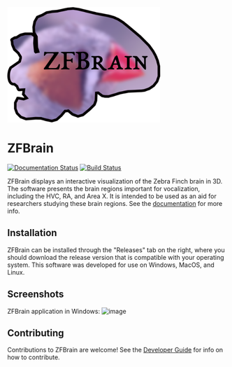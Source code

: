 <img src="images/zfbrain_logo_large.png" width="350" />

# ZFBrain

[![Documentation Status](https://readthedocs.org/projects/zfbrain/badge/?version=latest)](https://zfbrain.readthedocs.io/en/latest/?badge=latest)
[![Build Status](https://travis-ci.com/hneustadter/ZFBrain.svg?branch=master)](https://travis-ci.com/hneustadter/ZFBrain)

ZFBrain displays an interactive visualization of the Zebra Finch brain in 3D. The software presents the brain regions important for vocalization, including the HVC, RA, and Area X. It is intended to be used as an aid for researchers studying these brain regions. See the [documentation](https://zfbrain.readthedocs.io/en/latest/?badge=latest) for more info.

## Installation
ZFBrain can be installed through the "Releases" tab on the right, where you should download the release version that is compatible with your operating system. This software was developed for use on Windows, MacOS, and Linux.

## Screenshots
ZFBrain application in Windows:
![image](https://user-images.githubusercontent.com/72104561/111705780-9f1c7600-8817-11eb-8623-646abe2ed996.png)

## Contributing

Contributions to ZFBrain are welcome! See the [Developer Guide](https://zfbrain.readthedocs.io/en/latest/developerGuide.html) for info on how to contribute.
